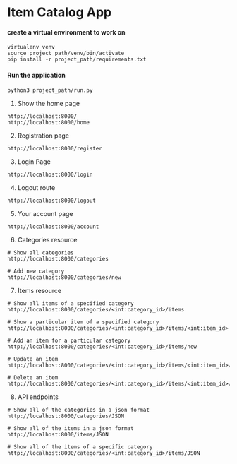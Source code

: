 # Item Catalog App

#### create a virtual environment to work on
```
virtualenv venv
source project_path/venv/bin/activate
pip install -r project_path/requirements.txt
```

#### Run the application
```
python3 project_path/run.py
```

1. Show the home page
```
http://localhost:8000/
http://localhost:8000/home
```

2. Registration page
```
http://localhost:8000/register
```

3. Login Page
```
http://localhost:8000/login
```

4. Logout route
```
http://localhost:8000/logout
```

5. Your account page
```
http://localhost:8000/account
```

6. Categories resource
```
# Show all categories
http://localhost:8000/categories

# Add new category
http://localhost:8000/categories/new
```

7. Items resource
```
# Show all items of a specified category
http://localhost:8000/categories/<int:category_id>/items

# Show a particular item of a specified category
http://localhost:8000/categories/<int:category_id>/items/<int:item_id>

# Add an item for a particular category
http://localhost:8000/categories/<int:category_id>/items/new

# Update an item
http://localhost:8000/categories/<int:category_id>/items/<int:item_id>/edit

# Delete an item
http://localhost:8000/categories/<int:category_id>/items/<int:item_id>/delete
```

8. API endpoints
```
# Show all of the categories in a json format
http://localhost:8000/categories/JSON

# Show all of the items in a json format
http://localhost:8000/items/JSON

# Show all of the items of a specific category
http://localhost:8000/categories/<int:category_id>/items/JSON
```

